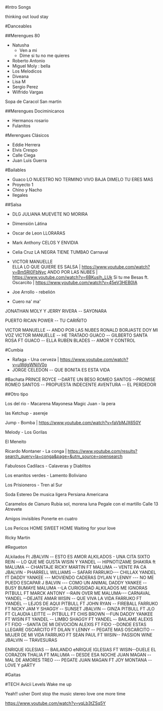 #Intro Songs

thinking out loud
stay

#Danceables

##Merengues 80

* Natusha
    * Ven a  mi
    * Dime si tu no me quieres
* Roberto Antonio 
* Miguel Moly : bella
* Los Melodicos
* Diveana
* Lisa M
* Sergio Perez
* Wilfrido Vargas

Sopa de Caracol
San martin

##Merengues Dociminicanos

* Hermanos rosario
* Fulanitos


#Merengues Clásicos

* Eddie Herrera
* Elvis Crespo
* Calle Ciega
* Juan Luis Guerra

#Bailables
* Guaco
    LO NUESTRO NO TERMINO
    VIVO
    BAJA
    DIMELO TU
    ERES MAS
* Proyecto 1
* Chino y Nacho
* Ilegales

##Salsa
* DLG
    JULIANA
    MUEVETE
    NO MORIRA
* Dimensión Látina
* Oscar de Leon
    LLORARAS
* Mark Anthony
    CELOS Y ENVIDIA
* Celia Cruz
    LA NEGRA TIENE TUMBAO
    Carnaval
* VICTOR MANUELLE    
    ELLA LO QUE QUIERE ES SALSA | https://www.youtube.com/watch?v=Bm5RI0FbNyc
    ANDO POR LAS NUBES  | https://www.youtube.com/watch?v=6BKusIh_LUk
    Si tu me Besas ft. Oscarcito | https://www.youtube.com/watch?v=45eV3HEB0IA

* Joe Arrollo - rebelión
* Cuero na' ma'

JONATHAN MOLY Y JERRY RIVERA -- SAYONARA

PUERTO RICAN POWER -- TU CARIÑITO

VICTOR MANUELLE --  ANDO POR LAS NUBES
RONALD BORJASTE DOY MI VOZ
VICTOR MANUELLE -- HE TRATADO
GUACO -- 
GILBERTO SANTA ROSA FT GUACO -- ELLA
RUBEN BLADES -- AMOR Y CONTROL



#Cumbia
* Rafaga - Una cerveza | https://www.youtube.com/watch?v=uWdgWNiIV0o
* JORGE CELEDON -- QUE BONITA ES ESTA VIDA


#Bachata
PRINCE ROYCE --DARTE UN BESO
ROMEO SANTOS --PROMISE
ROMEO SANTOS -- PROPUESTA INDECENTE
AVENTURA -- EL PERDEDOR

##Otro tipo

Los del rio - Macarena
Mayonesa
Magic Juan - la pera

las Ketchup - asereje

Jump - Bomba | https://www.youtube.com/watch?v=faVbMJX650Y

Melody - Los Gorilas

El Meneito

Ricardo Montaner - La conga | https://www.youtube.com/results?search_query=la+conga&page=&utm_source=opensearch

Fabulosos Cadilacs - Calaveras y Diablitos

Los enanitos verdes - Lamento Boliviano

Los Prisioneros - Tren al Sur

Soda Estereo
    De musica ligera
    Persiana Americana
    
Caramelos de Cianuro
    Rubia sol, morena luna
    Pegale con el martillo
Calle 13
    Atrevete
    
Amigos invisibles
    Ponerte en cuatro
    
Los Pericos
    HOME SWEET HOME
    Waiting for your love

Ricky Martin

#Regueton

ALkilados Ft JBALVIN -- ESTO ES AMOR
ALKILADOS - UNA CITA
SIXTO REIN -- LO QUE ME GUSTA
WISIN Y YANDEL -- HIPNOTIZAME
SHAKIRA ft MALUMA -- CHANTAJE
RICKY MARTIN FT MALUMA -- VENTE PA CA
JBALVIN - PHARRELL WILLIAMS -- SAFARI
FARRUKO--- CHILLAX
YANDEL fT DADDY YANKEE --- MOVIENDO CADERAS 
DYLAN Y LENNY --- NO ME PUEDO ESCAPAR
J BALVIN --- COMO UN ANIMAL
DADDY YANKEE -- BUSY BUMAYE
MALUMA --LA CURIOSIDAD
ALKILADOS ME IGNORAS
PITBULL FT MARCK ANTONY --RAIN OVER ME 
MALUMA--- CARNAVAL
YANDEL --DEJATE AMAR
WISIN -- QUE VIVA LA VIDA
FARRUKO FT YANDEL -- LEJOS DE AQUI
PITBULL FT JOHN RYAN -- FIREBALL
FARRUKO FT NICKY JAM Y SHAGGY -- SUNSET
JBALVIN -- GINZA
PITBULL FT JLO FT CLAUDIA LEITTE -- 
PITBULL FT CHIS BROWN --FUN
DADDY YANKEE FT WISIN FT YANDEL -- LIMBO
SHAGGY FT YANDEL -- BAILAME
ALEXIS FT FIDO --SANTA DE MI DEVOCIÒN
ALEXIS FT FIDO --DONDE ESTAS LLEGARE
OSCARCITO FT DILAN Y LENNY -- PEGATE MAS
OSCARCITO -- MUJER DE MI VIDA
FARRUKO FT SEAN PAUL FT WISIN-- PASSION WINE
JBALVIN -- TRAVESURAS

ENRIQUE IGLESIAS -- BAILANDO
eNRIQUE IGLESIAS FT WISIN--DUELE EL CORAZON 
THALIA FT MALUMA -- DESDE ESA NOCHE
JUAN MAGAN -- MAL DE AMORES
TREO --- PEGATE
JUAN MAGAN FT JOY MONTANA -- LOVE Y pARTY 

#Gaitas


#TECH
Avicii
    Levels
    Wake me up

Yeah!! usher
Dont stop the music
stereo love
one more time






https://www.youtube.com/watch?v=yqLb3tZSq5Y